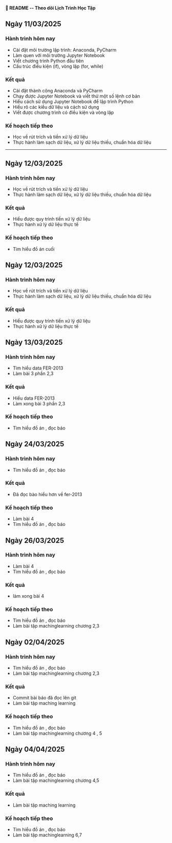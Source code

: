**📌 README -- Theo dõi Lịch Trình Học Tập**

## Ngày 11/03/2025

### Hành trình hôm nay

-   Cài đặt môi trường lập trình: Anaconda, PyCharm
-   Làm quen với môi trường Jupyter Notebook
-   Viết chương trình Python đầu tiên
-   Cấu trúc điều kiện (if), vòng lặp (for, while)

### Kết quả

-   Cài đặt thành công Anaconda và PyCharm
-   Chạy được Jupyter Notebook và viết thử một số lệnh cơ bản
-   Hiểu cách sử dụng Jupyter Notebook để lập trình Python
-   Hiểu rõ các kiểu dữ liệu và cách sử dụng
-   Viết được chương trình có điều kiện và vòng lặp

### Kế hoạch tiếp theo

-   Học về rút trích và tiền xử lý dữ liệu
-   Thực hành làm sạch dữ liệu, xử lý dữ liệu thiếu, chuẩn hóa dữ liệu

---

## Ngày 12/03/2025

### Hành trình hôm nay

-   Học về rút trích và tiền xử lý dữ liệu
-   Thực hành làm sạch dữ liệu, xử lý dữ liệu thiếu, chuẩn hóa dữ liệu

### Kết quả

-   Hiểu được quy trình tiền xử lý dữ liệu
-   Thực hành xử lý dữ liệu thực tế

### Kế hoạch tiếp theo

-   Tìm hiểu đồ án cuối

## Ngày 12/03/2025

### Hành trình hôm nay

-   Học về rút trích và tiền xử lý dữ liệu
-   Thực hành làm sạch dữ liệu, xử lý dữ liệu thiếu, chuẩn hóa dữ liệu

### Kết quả

-   Hiểu được quy trình tiền xử lý dữ liệu
-   Thực hành xử lý dữ liệu thực tế

## Ngày 13/03/2025

### Hành trình hôm nay

-   Tìm hiểu data FER-2013
-   Làm bài 3 phần 2,3

### Kết quả

-   Hiểu data FER-2013
-   Làm xong bài 3 phần 2,3

### Kế hoạch tiếp theo

-   Tìm hiểu đồ án , đọc báo


## Ngày 24/03/2025

### Hành trình hôm nay

-   Tìm hiểu đồ án , đọc báo

### Kết quả

- Đã đọc bào hiểu hơn về fer-2013

### Kế hoạch tiếp theo

-   Làm bài 4
-   Tìm hiểu đồ án , đọc báo

## Ngày 26/03/2025

### Hành trình hôm nay

-   Làm bài 4
-   Tìm hiểu đồ án , đọc báo

### Kết quả

-   làm xong bài 4

### Kế hoạch tiếp theo

-   Tìm hiểu đồ án , đọc báo
-   Làm bài tập machinglearning chương 2,3

## Ngày 02/04/2025

### Hành trình hôm nay

-   Tìm hiểu đồ án , đọc báo 
-   Làm bài tập machinglearning chương 2,3

### Kết quả

-   Commit bài báo đã đọc lên git
-   Làm bài tập maching learning

### Kế hoạch tiếp theo

-   Tìm hiểu đồ án , đọc báo
-   Làm bài tập machinglearning chương 4 , 5

## Ngày 04/04/2025

### Hành trình hôm nay

-   Tìm hiểu đồ án , đọc báo 
-   Làm bài tập machinglearning chương 4,5

### Kết quả

-   Làm bài tập maching learning

### Kế hoạch tiếp theo

-   Tìm hiểu đồ án , đọc báo
-   Làm bài tập machinglearning 6,7
